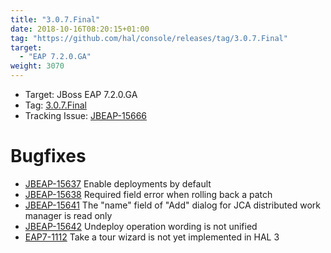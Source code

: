 ```yaml
---
title: "3.0.7.Final"
date: 2018-10-16T08:20:15+01:00
tag: "https://github.com/hal/console/releases/tag/3.0.7.Final"
target: 
  - "EAP 7.2.0.GA"
weight: 3070
---
```

- Target: JBoss EAP 7.2.0.GA
- Tag: [3.0.7.Final](https://github.com/hal/console/releases/tag/3.0.7.Final)
- Tracking Issue: [JBEAP-15666](https://issues.jboss.org/browse/JBEAP-15666)

# Bugfixes

- [JBEAP-15637](https://issues.jboss.org/browse/JBEAP-15637) Enable deployments by default
- [JBEAP-15638](https://issues.jboss.org/browse/JBEAP-15638) Required field error when rolling back a patch
- [JBEAP-15641](https://issues.jboss.org/browse/JBEAP-15641) The "name" field of "Add" dialog for JCA distributed work manager is read only
- [JBEAP-15642](https://issues.jboss.org/browse/JBEAP-15642) Undeploy operation wording is not unified
- [EAP7-1112](https://issues.jboss.org/browse/EAP7-1112) Take a tour wizard is not yet implemented in HAL 3
